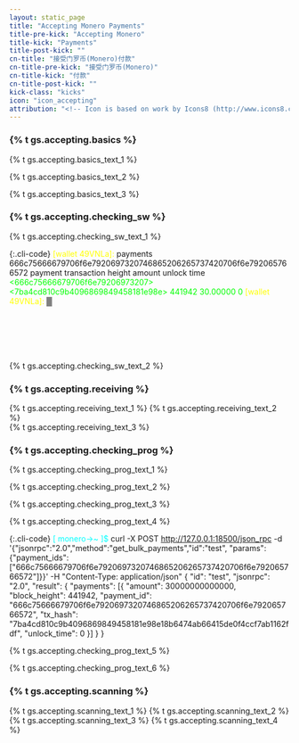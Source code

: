 ```yaml
---
layout: static_page
title: "Accepting Monero Payments"
title-pre-kick: "Accepting Monero"
title-kick: "Payments"
title-post-kick: ""
cn-title: "接受门罗币(Monero)付款"
cn-title-pre-kick: "接受门罗币(Monero)"
cn-title-kick: "付款"
cn-title-post-kick: ""
kick-class: "kicks"
icon: "icon_accepting"
attribution: "<!-- Icon is based on work by Icons8 (http://www.icons8.com) and is licensed under Creative Commons BY 3.0 -->"
---
```


### {% t gs.accepting.basics %}

{% t gs.accepting.basics_text_1 %}

{% t gs.accepting.basics_text_2 %}

{% t gs.accepting.basics_text_3 %}

### {% t gs.accepting.checking_sw %}

{% t gs.accepting.checking_sw_text_1 %}

{:.cli-code}
<span style="color: yellow;">[wallet 49VNLa]:</span> payments 666c75666679706f6e7920697320746865206265737420706f6e792065766572
            payment                           transaction               height     amount     unlock time
<span style="color: lime;"><666c75666679706f6e79206973207>   <7ba4cd810c9b4096869849458181e98e>    441942     30.00000   0</span>
<span style="color: yellow;">[wallet 49VNLa]:</span> <span style="color: gray;">█</span><br><br><br><br><br><br>

{% t gs.accepting.checking_sw_text_2 %}

### {% t gs.accepting.receiving %}

<i class="fa fa-level-up fa-rotate-90 fa-lg instruction-list"></i> {% t gs.accepting.receiving_text_1 %}
<i class="fa fa-level-up fa-rotate-90 fa-lg instruction-list"></i> {% t gs.accepting.receiving_text_2 %}  
<i class="fa fa-level-up fa-rotate-90 fa-lg instruction-list"></i> {% t gs.accepting.receiving_text_3 %}

### {% t gs.accepting.checking_prog %}

{% t gs.accepting.checking_prog_text_1 %}

{% t gs.accepting.checking_prog_text_2 %}

{% t gs.accepting.checking_prog_text_3 %}

{% t gs.accepting.checking_prog_text_4 %}

{:.cli-code}
<span style="color: cyan;">[ monero->~ ]$</span> curl -X POST http://127.0.0.1:18500/json_rpc -d '{"jsonrpc":"2.0","method":"get_bulk_payments","id":"test", "params":{"payment_ids": ["666c75666679706f6e7920697320746865206265737420706f6e792065766572"]}}' -H "Content-Type: application/json"
{
  "id": "test",
  "jsonrpc": "2.0",
  "result": {
    "payments": [{
      "amount": 30000000000000,
      "block_height": 441942,
      "payment_id": "666c75666679706f6e7920697320746865206265737420706f6e792065766572",
      "tx_hash": "7ba4cd810c9b4096869849458181e98e18b6474ab66415de0f4ccf7ab1162fdf",
      "unlock_time": 0
    }]
  }
}

{% t gs.accepting.checking_prog_text_5 %}

{% t gs.accepting.checking_prog_text_6 %}

### {% t gs.accepting.scanning %}

<i class="fa fa-level-up fa-rotate-90 fa-lg instruction-list"></i> {% t gs.accepting.scanning_text_1 %} 
<i class="fa fa-level-up fa-rotate-90 fa-lg instruction-list"></i> {% t gs.accepting.scanning_text_2 %}  
<i class="fa fa-level-up fa-rotate-90 fa-lg instruction-list"></i> {% t gs.accepting.scanning_text_3 %}
<i class="fa fa-level-up fa-rotate-90 fa-lg instruction-list"></i> {% t gs.accepting.scanning_text_4 %}
